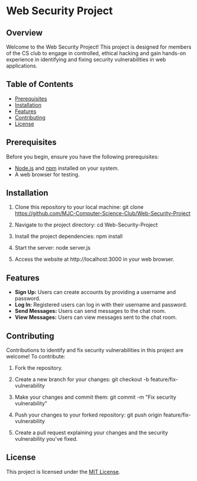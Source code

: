 # Web Security Project

## Overview
Welcome to the Web Security Project! This project is designed for members of the CS club to engage in controlled, ethical hacking and gain hands-on experience in identifying and fixing security vulnerabilities in web applications.

## Table of Contents
- [Prerequisites](#prerequisites)
- [Installation](#installation)
- [Features](#features)
- [Contributing](#contributing)
- [License](#license)

## Prerequisites
Before you begin, ensure you have the following prerequisites:

- [Node.js](https://nodejs.org/) and [npm](https://www.npmjs.com/) installed on your system.
- A web browser for testing.

## Installation
1. Clone this repository to your local machine:
git clone https://github.com/MJC-Computer-Science-Club/Web-Security-Project


2. Navigate to the project directory:
cd Web-Security-Project


3. Install the project dependencies:
npm install


4. Start the server:
node server.js


5. Access the website at http://localhost:3000 in your web browser.

## Features
- **Sign Up:** Users can create accounts by providing a username and password.
- **Log In:** Registered users can log in with their username and password.
- **Send Messages:** Users can send messages to the chat room.
- **View Messages:** Users can view messages sent to the chat room.

## Contributing
Contributions to identify and fix security vulnerabilities in this project are welcome! To contribute:

1. Fork the repository.
2. Create a new branch for your changes:
git checkout -b feature/fix-vulnerability

3. Make your changes and commit them:
git commit -m "Fix security vulnerability"

4. Push your changes to your forked repository:
git push origin feature/fix-vulnerability


5. Create a pull request explaining your changes and the security vulnerability you've fixed.

## License
This project is licensed under the [MIT License](LICENSE.md).
